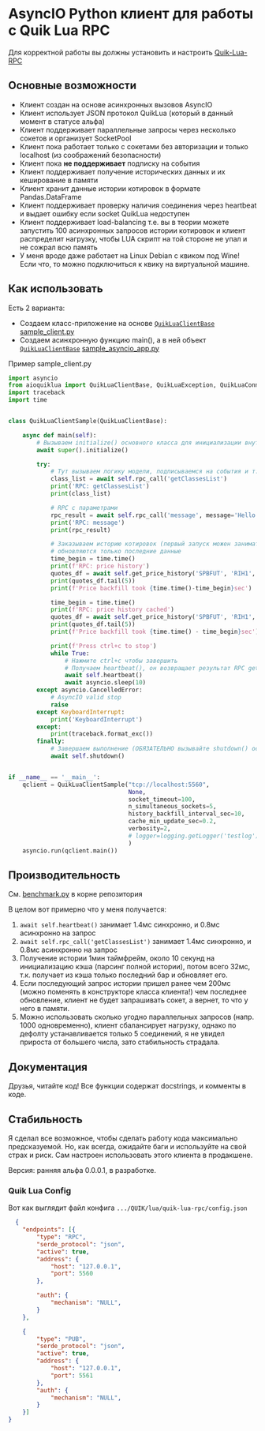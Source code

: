 # AsyncIO Python клиент для работы с Quik Lua RPC

Для корректной работы вы должны установить и настроить [Quik-Lua-RPC](https://github.com/Enfernuz/quik-lua-rpc)

## Основные возможности
- Клиент создан на основе асинхронных вызовов AsyncIO
- Клиент использует JSON протокол QuikLua (который в данный момент в статусе альфа)
- Клиент поддерживает параллельные запросы через несколько сокетов и организует SocketPool
- Клиент пока работает только с сокетами без авторизации и только localhost (из соображений безопасности)
- Клиент пока **не поддерживает** подписку на события
- Клиент поддерживает получение исторических данных и их кеширование в памяти
- Клиент хранит данные истории котировок в формате Pandas.DataFrame
- Клиент поддерживает проверку наличия соединения через heartbeat и выдает ошибку если socket QuikLua недоступен
- Клиент поддерживает load-balancing т.е. вы в теории можете запустить 100 асинхронных запросов истории котировок
 и клиент распределит нагрузку, чтобы LUA скрипт на той стороне не упал и не сожрал всю память
- У меня вроде даже работает на Linux Debian с квиком под Wine! Если что, то можно подключиться к квику на 
  виртуальной машине.

## Как использовать
Есть 2 варианта:
- Создаем класс-приложение на основе [`QuikLuaClientBase`](https://github.com/alexveden/quik-lua-async-client-python/blob/378929c980da7e4a9177980373ab2cae9fa69628/aioquiklua/client.py#L27) [sample_client.py](https://github.com/alexveden/quik-lua-async-client-python/blob/master/sample_client.py)
- Создаем асинхронную функцию main(), а в ней объект [`QuikLuaClientBase`](https://github.com/alexveden/quik-lua-async-client-python/blob/378929c980da7e4a9177980373ab2cae9fa69628/aioquiklua/client.py#L27) [sample_asyncio_app.py](https://github.com/alexveden/quik-lua-async-client-python/blob/master/sample_asyncio_app.py)

Пример sample_client.py
```python
import asyncio
from aioquiklua import QuikLuaClientBase, QuikLuaException, QuikLuaConnectionException, QuikLuaNoHistoryException
import traceback
import time


class QuikLuaClientSample(QuikLuaClientBase):

    async def main(self):
        # Вызываем initialize() основного класса для инициализации внутренних переменных
        await super().initialize()

        try:
            # Тут вызываем логику модели, подписываемся на события и т.п.
            class_list = await self.rpc_call('getClassesList')
            print('RPC: getClassesList')
            print(class_list)

            # RPC с параметрами
            rpc_result = await self.rpc_call('message', message='Hello world', icon_type='WARNING')
            print('RPC: message')
            print(rpc_result)

            # Заказываем историю котировок (первый запуск можен занимать до 10 секунд), потом котировки заполняют кеш и
            # обновляются только последние данные
            time_begin = time.time()
            print(f'RPC: price history')
            quotes_df = await self.get_price_history('SPBFUT', 'RIH1', 'INTERVAL_M1', use_caching=True)
            print(quotes_df.tail(5))
            print(f'Price backfill took {time.time()-time_begin}sec')

            time_begin = time.time()
            print(f'RPC: price history cached')
            quotes_df = await self.get_price_history('SPBFUT', 'RIH1', 'INTERVAL_M1', use_caching=True)
            print(quotes_df.tail(5))
            print(f'Price backfill took {time.time() - time_begin}sec')

            print(f'Press ctrl+c to stop')
            while True:
                # Нажмите ctrl+c чтобы завершить
                # Получаем heartbeat(), он возвращает результат RPC getInfoParam('LASTRECORDTIME')
                await self.heartbeat()
                await asyncio.sleep(10)
        except asyncio.CancelledError:
            # AsyncIO valid stop
            raise
        except KeyboardInterrupt:
            print('KeyboardInterrupt')
        except:
            print(traceback.format_exc())
        finally:
            # Завершаем выполнение (ОБЯЗАТЕЛЬНО вызывайте shutdown() особенно если вы заказывали историю котировок!)
            await self.shutdown()


if __name__ == '__main__':
    qclient = QuikLuaClientSample("tcp://localhost:5560",               # RPC сокет
                                  None,                                 # PUB сокет
                                  socket_timeout=100,                   # Таймаут сокета после которого он выдает ошибку (в миллисекундах)
                                  n_simultaneous_sockets=5,             # Количество одновременно открытых сокетов
                                  history_backfill_interval_sec=10,     # Таймаут на ожидание истории (в секундах) (обычно занимает менее 1 сек)
                                  cache_min_update_sec=0.2,             # Время актуальности истории котировок к кеше, после последнего обновления
                                  verbosity=2,                          # Включаем  debugging information (чем выше значение тем больше идет в лог)
                                  # logger=logging.getLogger('testlog') # Можно задать кастомный логгер
                                  )
    asyncio.run(qclient.main())

```

## Производительность
См. [benchmark.py](https://github.com/alexveden/quik-lua-async-client-python/blob/master/benchmarks.py) в корне репозитория

В целом вот примерно что у меня получается:
1. `await self.heartbeat()` занимает 1.4мс синхронно, и 0.8мс асинхронно на запрос
2. `await self.rpc_call('getClassesList')` занимает 1.4мс синхронно, и 0.8мс асинхронно на запрос
3. Получение истории 1мин таймфрейм, около 10 секунд на инициализацию кэша (парсинг полной истории), потом
всего 32мс, т.к. получает из кэша только последний бар и обновляет его.
4. Если последующий запрос истории пришел ранее чем 200мс (можно поменять в конструкторе класса клиента!) чем последнее обновление, клиент не будет
запрашивать сокет, а вернет, то что у него в памяти.
5. Можно использовать сколько угодно параллельных запросов (напр. 1000 одновременно), клиент сбалансирует нагрузку, однако
по дефолту устанавливается только 5 соединений, я не увидел прироста от большего числа, зато стабильность страдала. 
   
## Документация
Друзья, читайте код! Все функции содержат docstrings, и комменты в коде.

## Стабильность
Я сделал все возможное, чтобы сделать работу кода максимально предсказуемой. Но, как всегда, ожидайте баги
и используйте на свой страх и риск. Сам настроен использовать этого клиента в продакшене.

Версия: ранняя альфа 0.0.0.1, в разработке.

### Quik Lua Config
Вот как выглядит файл конфига `.../QUIK/lua/quik-lua-rpc/config.json`
```json
  {
    "endpoints": [{
        "type": "RPC",
        "serde_protocol": "json",
        "active": true, 
        "address": {
            "host": "127.0.0.1",
            "port": 5560
        },

        "auth": {
            "mechanism": "NULL",
        }
    }, 

    {
        "type": "PUB", 
    	"serde_protocol": "json",
        "active": true, 
        "address": {
            "host": "127.0.0.1",
            "port": 5561
        },
        "auth": {
            "mechanism": "NULL", 
        }
    }]
}
```